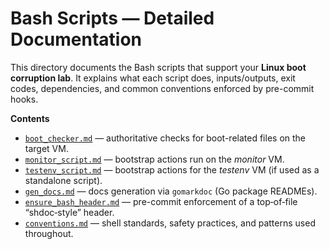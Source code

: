 # Bash Scripts — Detailed Documentation

This directory documents the Bash scripts that support your **Linux boot corruption lab**.
It explains what each script does, inputs/outputs, exit codes, dependencies, and common
conventions enforced by pre-commit hooks.

**Contents**

- [`boot_checker.md`](sandbox:/mnt/data/docs/bash/boot_checker.md) — authoritative checks for boot-related files on the target VM.
- [`monitor_script.md`](sandbox:/mnt/data/docs/bash/monitor_script.md) — bootstrap actions run on the *monitor* VM.
- [`testenv_script.md`](sandbox:/mnt/data/docs/bash/testenv_script.md) — bootstrap actions for the *testenv* VM (if used as a standalone script).
- [`gen_docs.md`](sandbox:/mnt/data/docs/bash/gen_docs.md) — docs generation via `gomarkdoc` (Go package READMEs).
- [`ensure_bash_header.md`](sandbox:/mnt/data/docs/bash/ensure_bash_header.md) — pre-commit enforcement of a top‑of‑file “shdoc‑style” header.
- [`conventions.md`](sandbox:/mnt/data/docs/bash/conventions.md) — shell standards, safety practices, and patterns used throughout.
